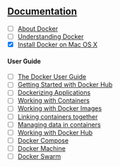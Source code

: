 
## [Documentation](https://docs.docker.com/)

 - [ ] [About Docker](https://docs.docker.com)
 - [ ] [Understanding Docker](https://docs.docker.com/introduction/understanding-docker/)
 - [x] [Install Docker on Mac OS X](https://docs.docker.com/installation/mac/)

#### User Guide

 - [ ] [The Docker User Guide](https://docs.docker.com/userguide/)
 - [ ] [Getting Started with Docker Hub](https://docs.docker.com/userguide/dockerhub/)
 - [ ] [Dockerizing Applications](https://docs.docker.com/userguide/dockerizing/)
 - [ ] [Working with Containers](https://docs.docker.com/userguide/usingdocker/)
 - [ ] [Working with Docker Images](https://docs.docker.com/userguide/dockerimages/)
 - [ ] [Linking containers together](https://docs.docker.com/userguide/dockerlinks/)
 - [ ] [Managing data in containers](https://docs.docker.com/userguide/dockervolumes/)
 - [ ] [Working with Docker Hub](https://docs.docker.com/userguide/dockerrepos/)
 - [ ] [Docker Compose](https://docs.docker.com/compose/)
 - [ ] [Docker Machine](https://docs.docker.com/machine/)
 - [ ] [Docker Swarm](https://docs.docker.com/swarm/)
